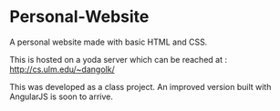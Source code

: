# Personal-Website
A personal website made with basic HTML and CSS.

This is hosted on a yoda server which can be reached at :
http://cs.ulm.edu/~dangolk/

This was developed as a class project. An improved version built with AngularJS is soon to arrive.
